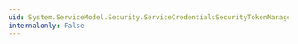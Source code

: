 ```yaml
---
uid: System.ServiceModel.Security.ServiceCredentialsSecurityTokenManager.CreateSecurityTokenProvider(System.IdentityModel.Selectors.SecurityTokenRequirement)
internalonly: False
---
```


